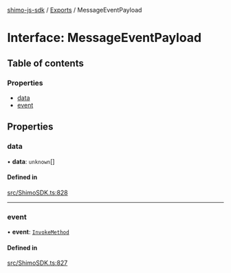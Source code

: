 [shimo-js-sdk](../README.md) / [Exports](../modules.md) / MessageEventPayload

# Interface: MessageEventPayload

## Table of contents

### Properties

- [data](MessageEventPayload.md#data)
- [event](MessageEventPayload.md#event)

## Properties

### data

• **data**: `unknown`[]

#### Defined in

[src/ShimoSDK.ts:828](https://github.com/shimohq/shimo-js-sdk/blob/e258913/src/ShimoSDK.ts#L828)

___

### event

• **event**: [`InvokeMethod`](../enums/InvokeMethod.md)

#### Defined in

[src/ShimoSDK.ts:827](https://github.com/shimohq/shimo-js-sdk/blob/e258913/src/ShimoSDK.ts#L827)
